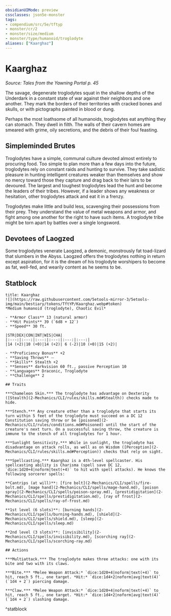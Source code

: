 ```yaml
---
obsidianUIMode: preview
cssclasses: json5e-monster
tags:
- compendium/src/5e/tftyp
- monster/cr/2
- monster/size/medium
- monster/type/humanoid/troglodyte
aliases: ["Kaarghaz"]
---
```

# Kaarghaz
*Source: Tales from the Yawning Portal p. 45*  

The savage, degenerate troglodytes squat in the shallow depths of the Underdark in a constant state of war against their neighbors and one another. They mark the borders of their territories with cracked bones and skulls, or with pictographs painted in blood or dung.

Perhaps the most loathsome of all humanoids, troglodytes eat anything they can stomach. They dwell in filth. The walls of their cavern homes are smeared with grime, oily secretions, and the debris of their foul feasting.

## Simpleminded Brutes

Troglodytes have a simple, communal culture devoted almost entirely to procuring food. Too simple to plan more than a few days into the future, troglodytes rely on constant raids and hunting to survive. They take sadistic pleasure in hunting intelligent creatures weaker than themselves and show no mercy toward those they capture and drag back to their lairs to be devoured. The largest and toughest troglodytes lead the hunt and become the leaders of their tribes. However, if a leader shows any weakness or hesitation, other troglodytes attack and eat it in a frenzy.

Troglodytes make little and build less, scavenging their possessions from their prey. They understand the value of metal weapons and armor, and fight among one another for the right to have such items. A troglodyte tribe might be torn apart by battles over a single longsword.

## Devotees of Laogzed

Some troglodytes venerate Laogzed, a demonic, monstrously fat toad-lizard that slumbers in the Abyss. Laogzed offers the troglodytes nothing in return except aspiration, for it is the dream of his troglodyte worshipers to become as fat, well-fed, and wearily content as he seems to be.

## Statblock

```ad-statblock
title: Kaarghaz
![](https://raw.githubusercontent.com/5etools-mirror-3/5etools-img/main/bestiary/tokens/TftYP/Kaarghaz.webp#token)
*Medium humanoid (troglodyte), Chaotic Evil*

- **Armor Class** 13 (natural armor)
- **Hit Points** 39 (`6d8 + 12`)
- **Speed** 30 ft.

|STR|DEX|CON|INT|WIS|CHA|
|:---:|:---:|:---:|:---:|:---:|:---:|
|14 (+2)|10 (+0)|14 (+2)| 6 (-2)|10 (+0)|15 (+2)|

- **Proficiency Bonus** +2
- **Saving Throws** ⏤
- **Skills** Stealth +2
- **Senses** darkvision 60 ft., passive Perception 10
- **Languages** Draconic, Troglodyte
- **Challenge** 2

## Traits

***Chameleon Skin.*** The troglodyte has advantage on Dexterity ([Stealth](2-Mechanics/CLI/rules/skills.md#Stealth)) checks made to hide.

***Stench.*** Any creature other than a troglodyte that starts its turn within 5 feet of the troglodyte must succeed on a DC 12 Constitution saving throw or be [poisoned](2-Mechanics/CLI/rules/conditions.md#Poisoned) until the start of the creature's next turn. On a successful saving throw, the creature is immune to the stench of all troglodytes for 1 hour.

***Sunlight Sensitivity.*** While in sunlight, the troglodyte has disadvantage on attack rolls, as well as on Wisdom ([Perception](2-Mechanics/CLI/rules/skills.md#Perception)) checks that rely on sight.

***Spellcasting.*** Kaarghaz is a 4th-level spellcaster. His spellcasting ability is Charisma (spell save DC 12, `dice:1d20+4|noform|text(+4)` to hit with spell attacks). He knows the following sorcerer spells:

**Cantrips (at will)**: [fire bolt](2-Mechanics/CLI/spells/fire-bolt.md), [mage hand](2-Mechanics/CLI/spells/mage-hand.md), [poison spray](2-Mechanics/CLI/spells/poison-spray.md), [prestidigitation](2-Mechanics/CLI/spells/prestidigitation.md), [ray of frost](2-Mechanics/CLI/spells/ray-of-frost.md)

**1st level (6 slots)**: [burning hands](2-Mechanics/CLI/spells/burning-hands.md), [shield](2-Mechanics/CLI/spells/shield.md), [sleep](2-Mechanics/CLI/spells/sleep.md)

**2nd level (3 slots)**: [invisibility](2-Mechanics/CLI/spells/invisibility.md), [scorching ray](2-Mechanics/CLI/spells/scorching-ray.md)

## Actions

***Multiattack.*** The troglodyte makes three attacks: one with its bite and two with its claws.

***Bite.*** *Melee Weapon Attack:* `dice:1d20+4|noform|text(+4)` to hit, reach 5 ft., one target. *Hit:* `dice:1d4+2|noform|avg|text(4)` (`1d4 + 2`) piercing damage.

***Claw.*** *Melee Weapon Attack:* `dice:1d20+4|noform|text(+4)` to hit, reach 5 ft., one target. *Hit:* `dice:1d4+2|noform|avg|text(4)` (`1d4 + 2`) slashing damage.
```
^statblock